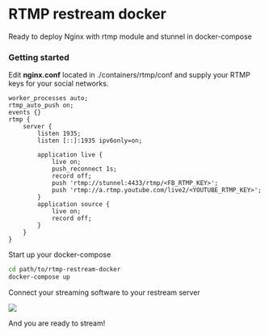 # RTMP restream docker

Ready to deploy Nginx with rtmp module and stunnel in docker-compose



### Getting started

Edit **nginx.conf** located in ./containers/rtmp/conf and supply your RTMP keys for your social networks.

```
worker_processes auto;
rtmp_auto_push on;
events {}
rtmp {
    server {
        listen 1935;
        listen [::]:1935 ipv6only=on;

        application live {
            live on;
            push_reconnect 1s;
            record off;
            push 'rtmp://stunnel:4433/rtmp/<FB_RTMP_KEY>';
            push 'rtmp://a.rtmp.youtube.com/live2/<YOUTUBE_RTMP_KEY>';
        }
        application source {
            live on;
            record off;
        }
    }
}
```

Start up your docker-compose

```bash
cd path/to/rtmp-restream-docker
docker-compose up
```

Connect your streaming software to your restream server

![](/home/madeta/projects/docker-rtmp-restream/obs1.png)

And you are ready to stream!